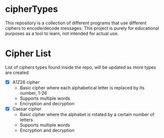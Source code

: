 # cipherTypes

This repository is a collection of different programs that use different ciphers to encode/decode messages. This project is purely for educational purposes as a tool to learn, not intended for actual use.

# Cipher List
List of ciphers types found inside the repo, will be updated as more types are created
  - [x] A1Z26 cipher
    * Basic cipher where each alphabetical letter is replaced by its number, 1-26
    * Supports multiple words
    * Encryption and decryption
  - [x] Caesar cipher
    * Basic cipher where the alphabet is rotated by a certain number of letters
    * Supports multiple words
    * Encryption and decryption
